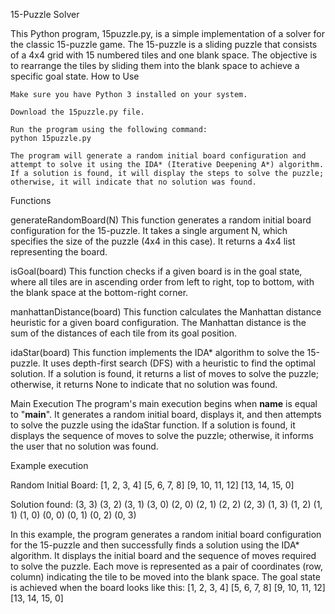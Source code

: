 15-Puzzle Solver

This Python program, 15puzzle.py, is a simple implementation of a solver for the classic 15-puzzle game. The 15-puzzle is a sliding puzzle that consists of a 4x4 grid with 15 numbered tiles and one blank space. The objective is to rearrange the tiles by sliding them into the blank space to achieve a specific goal state.
How to Use

    Make sure you have Python 3 installed on your system.

    Download the 15puzzle.py file.

    Run the program using the following command:
    python 15puzzle.py

    The program will generate a random initial board configuration and attempt to solve it using the IDA* (Iterative Deepening A*) algorithm. If a solution is found, it will display the steps to solve the puzzle; otherwise, it will indicate that no solution was found.

Functions

generateRandomBoard(N)
This function generates a random initial board configuration for the 15-puzzle. It takes a single argument N, which specifies the size of the puzzle (4x4 in this case). It returns a 4x4 list representing the board.

isGoal(board)
This function checks if a given board is in the goal state, where all tiles are in ascending order from left to right, top to bottom, with the blank space at the bottom-right corner.

manhattanDistance(board)
This function calculates the Manhattan distance heuristic for a given board configuration. The Manhattan distance is the sum of the distances of each tile from its goal position.

idaStar(board)
This function implements the IDA* algorithm to solve the 15-puzzle. It uses depth-first search (DFS) with a heuristic to find the optimal solution. If a solution is found, it returns a list of moves to solve the puzzle; otherwise, it returns None to indicate that no solution was found.

Main Execution
The program's main execution begins when __name__ is equal to "__main__". It generates a random initial board, displays it, and then attempts to solve the puzzle using the idaStar function. If a solution is found, it displays the sequence of moves to solve the puzzle; otherwise, it informs the user that no solution was found.

Example execution

Random Initial Board:
[1, 2, 3, 4]
[5, 6, 7, 8]
[9, 10, 11, 12]
[13, 14, 15, 0]

Solution found:
(3, 3)
(3, 2)
(3, 1)
(3, 0)
(2, 0)
(2, 1)
(2, 2)
(2, 3)
(1, 3)
(1, 2)
(1, 1)
(1, 0)
(0, 0)
(0, 1)
(0, 2)
(0, 3)

In this example, the program generates a random initial board configuration for the 15-puzzle and then successfully finds a solution using the IDA* algorithm. It displays the initial board and the sequence of moves required to solve the puzzle. Each move is represented as a pair of coordinates (row, column) indicating the tile to be moved into the blank space. The goal state is achieved when the board looks like this:
[1, 2, 3, 4]
[5, 6, 7, 8]
[9, 10, 11, 12]
[13, 14, 15, 0]
